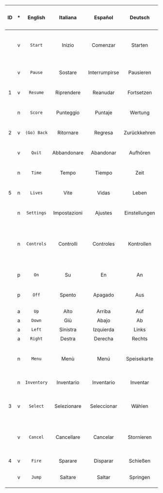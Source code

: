 | ID | * | English    | Italiana    | Español        | Deutsch       | Français   | 日本語      | 中文
| :---: | :---: | :---: | :---: | :---: | :---: | :---: | :---: | :---: |
|    | v | `Start`      | Inizio       | Comenzar      | Starten       | Commencer  | スタート    | 开始
|    | v | `Pause`      | Sostare      | Interrumpirse | Pausieren     | S'arrêter  | ポーズ      | 暂停
| 1  | v | `Resume`     | Riprendere   | Reanudar      | Fortsetzen    | Reprendre  | 続く        | 恢复
|    | n | `Score`      | Punteggio    | Puntaje       | Wertung       | Score      | スコア      | 成绩
| 2  | v | `(Go) Back`  | Ritornare    | Regresa       | Zurückkehren  | Réintégrer | 戻る        | 回去
|    | v | `Quit`       | Abbandonare  | Abandonar     | Aufhören      | Arrêter    | やめる      | 退出
|    | n | `Time`       | Tempo        | Tiempo        | Zeit          | Temps      | 時間        | 时间
| 5  | n | `Lives`      | Vite         | Vidas         | Leben         | Vies       | 命の数      | 生活
|    | n | `Settings`   | Impostazioni | Ajustes       | Einstellungen | Paramètres | 設定        | 设置
|    | n | `Controls`   | Controlli    | Controles     | Kontrollen    | Contrôles  | コントロール | 控件
|    | p | `On`         | Su           | En            | An            | Sur        | オン        | 操作
|    | p | `Off`        | Spento       | Apagado       | Aus           | Désactivé  | オフ        | 不运行
|    | a | `Up`         | Alto         | Arriba        | Auf           | Haut       | 上          | 上
|    | a | `Down`       | Giù          | Abajo         | Ab            | Bas        | 下          | 下
|    | a | `Left`       | Sinistra     | Izquierda     | Links         | Gauche     | 左          | 左
|    | a | `Right`      | Destra       | Derecha       | Rechts        | Droite     | 右          | 右
|    | n | `Menu`       | Menù         | Menú          | Speisekarte   | Menu       | メニュー    | 菜单
|    | n | `Inventory`  | Inventario   | Inventario    | Inventar      | Inventaire | 在庫        | 存货
| 3  | v | `Select`     | Selezionare  | Seleccionar   | Wählen        | Choisir    | 選び出す    | 选择
|    | v | `Cancel`     | Cancellare   | Cancelar      | Stornieren    | Annuler    | 取り消す    | 推到
| 4  | v | `Fire`       | Sparare      | Disparar      | Schießen      | Décocher   | 撃つ        | 射击
|    | v | `Jump`       | Saltare      | Saltar        | Springen      | Sauter     | 跳ぶ        | 跳
| | | | | | | | | |
